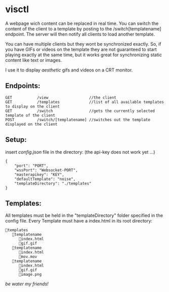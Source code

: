 # visctl
A webpage wich content can be replaced in real time.
You can switch the content of the client to a template by posting to the /switch[templatename] endpoint.
The server will then notify all clients to load another template.

You can have multiple clients but they wont be synchronized exactly.
So, if you have GIFs or videos on the template they are not guaranteed to start playing exactly at the same time, but
it works great for synchronizing static content like text or images.

I use it to display *aesthetic* gifs and videos on a CRT monitor.

## Endpoints:

```
GET           /view                  //the client 
GET           /templates             //list of all available templates to display on the client
GET           /switch                //gets the currently selected template of the client
POST          /switch/[templatename] //switches out the template displayed on the client
```

## Setup:

insert *config.json* file in the directory:
(the api-key does not work yet ...)
```
{
	"port": "PORT",
	"wssPort": "Websocket-PORT",
	"masterapikey": "KEY",
	"defaultTemplate": "noise",
	"templateDirectory": "./templates"
}
```

## Templates:
All templates must be held in the "templateDirectory" folder specified in the config file.
Every Template must have a index.html in its root directory:
```
📂templates
   📁templatename
      📄index.html
      📄gif.gif
   📁templatename
      📄index.html
      📄mov.mov
   📁templatename
      📄index.html
      📄gif.gif
      📄image.png
```

*be water my friends!*
